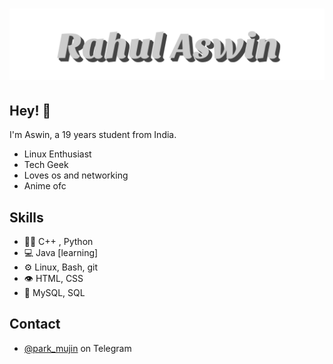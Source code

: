 <h1 align="center">
  <img src="https://raw.githubusercontent.com/ashzero2/ashzero2/main/Rahul%20Aswin.svg" />
</h1>

## Hey! 👋
I'm Aswin, a 19 years student from India.

- Linux Enthusiast
- Tech Geek
- Loves os and networking
- Anime ofc

## Skills
- 👨‍💻 C++ , Python
- 💻 Java [learning]
- ⚙️ Linux, Bash, git
- 👁️ HTML, CSS
- 💽 MySQL, SQL

## Contact
- [@park_mujin](https://t.me/park_mujin) on Telegram

